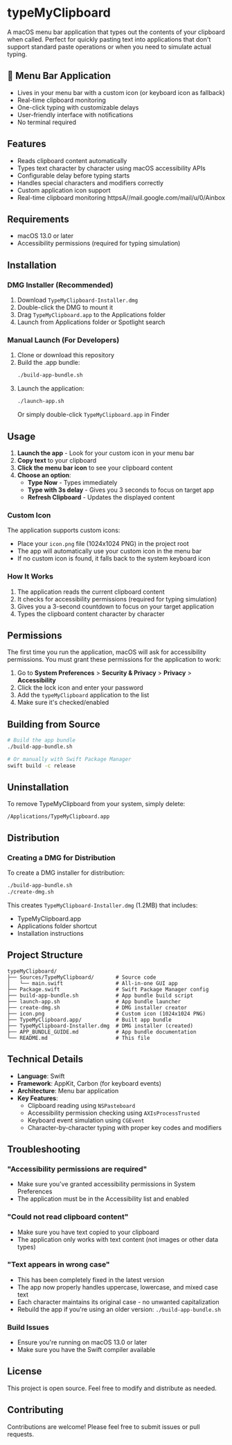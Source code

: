# typeMyClipboard

A macOS menu bar application that types out the contents of your clipboard when called. Perfect for quickly pasting text into applications that don't support standard paste operations or when you need to simulate actual typing.

## 🎯 Menu Bar Application
- Lives in your menu bar with a custom icon (or keyboard icon as fallback)
- Real-time clipboard monitoring
- One-click typing with customizable delays
- User-friendly interface with notifications
- No terminal required

## Features

- Reads clipboard content automatically
- Types text character by character using macOS accessibility APIs
- Configurable delay before typing starts
- Handles special characters and modifiers correctly 
- Custom application icon support
- Real-time clipboard monitoring
httpsA//mail.google.com/mail/u/0/Ainbox
## Requirements

- macOS 13.0 or later
- Accessibility permissions (required for typing simulation)

## Installation

### DMG Installer (Recommended)
1. Download `TypeMyClipboard-Installer.dmg`
2. Double-click the DMG to mount it
3. Drag `TypeMyClipboard.app` to the Applications folder
4. Launch from Applications folder or Spotlight search

### Manual Launch (For Developers)
1. Clone or download this repository
2. Build the .app bundle:
   ```bash
   ./build-app-bundle.sh
   ```
3. Launch the application:
   ```bash
   ./launch-app.sh
   ```
   Or simply double-click `TypeMyClipboard.app` in Finder

## Usage

1. **Launch the app** - Look for your custom icon in your menu bar
2. **Copy text** to your clipboard
3. **Click the menu bar icon** to see your clipboard content
4. **Choose an option**:
   - **Type Now** - Types immediately
   - **Type with 3s delay** - Gives you 3 seconds to focus on target app
   - **Refresh Clipboard** - Updates the displayed content

### Custom Icon

The application supports custom icons:
- Place your `icon.png` file (1024x1024 PNG) in the project root
- The app will automatically use your custom icon in the menu bar
- If no custom icon is found, it falls back to the system keyboard icon

### How It Works

1. The application reads the current clipboard content
2. It checks for accessibility permissions (required for typing simulation)
3. Gives you a 3-second countdown to focus on your target application
4. Types the clipboard content character by character

## Permissions

The first time you run the application, macOS will ask for accessibility permissions. You must grant these permissions for the application to work:

1. Go to **System Preferences** > **Security & Privacy** > **Privacy** > **Accessibility**
2. Click the lock icon and enter your password
3. Add the `typeMyClipboard` application to the list
4. Make sure it's checked/enabled

## Building from Source

```bash
# Build the app bundle
./build-app-bundle.sh

# Or manually with Swift Package Manager
swift build -c release
```

## Uninstallation

To remove TypeMyClipboard from your system, simply delete:
```
/Applications/TypeMyClipboard.app
```

## Distribution

### Creating a DMG for Distribution
To create a DMG installer for distribution:

```bash
./build-app-bundle.sh
./create-dmg.sh
```

This creates `TypeMyClipboard-Installer.dmg` (1.2MB) that includes:
- TypeMyClipboard.app
- Applications folder shortcut
- Installation instructions

## Project Structure

```
typeMyClipboard/
├── Sources/TypeMyClipboard/       # Source code
│   └── main.swift                 # All-in-one GUI app
├── Package.swift                  # Swift Package Manager config
├── build-app-bundle.sh            # App bundle build script
├── launch-app.sh                  # App bundle launcher
├── create-dmg.sh                  # DMG installer creator
├── icon.png                       # Custom icon (1024x1024 PNG)
├── TypeMyClipboard.app/           # Built app bundle
├── TypeMyClipboard-Installer.dmg  # DMG installer (created)
├── APP_BUNDLE_GUIDE.md            # App bundle documentation
└── README.md                      # This file
```

## Technical Details

- **Language**: Swift
- **Framework**: AppKit, Carbon (for keyboard events)
- **Architecture**: Menu bar application
- **Key Features**:
  - Clipboard reading using `NSPasteboard`
  - Accessibility permission checking using `AXIsProcessTrusted`
  - Keyboard event simulation using `CGEvent`
  - Character-by-character typing with proper key codes and modifiers

## Troubleshooting

### "Accessibility permissions are required"
- Make sure you've granted accessibility permissions in System Preferences
- The application must be in the Accessibility list and enabled

### "Could not read clipboard content"
- Make sure you have text copied to your clipboard
- The application only works with text content (not images or other data types)

### "Text appears in wrong case"
- This has been completely fixed in the latest version
- The app now properly handles uppercase, lowercase, and mixed case text
- Each character maintains its original case - no unwanted capitalization
- Rebuild the app if you're using an older version: `./build-app-bundle.sh`

### Build Issues
- Ensure you're running on macOS 13.0 or later
- Make sure you have the Swift compiler available

## License

This project is open source. Feel free to modify and distribute as needed.

## Contributing

Contributions are welcome! Please feel free to submit issues or pull requests.
